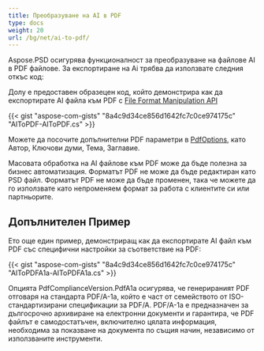 ```yaml
---
title: Преобразуване на AI в PDF
type: docs
weight: 20
url: /bg/net/ai-to-pdf/
---
```


Aspose.PSD осигурява функционалност за преобразуване на файлове AI в PDF файлове. За експортиране на Ai трябва да използвате следния откъс код:

Долу е предоставен образецен код, който демонстрира как да експортирате AI файла към PDF с [File Format Manipulation API](/psd/bg/net/manipulate-different-image-file-formats/)

{{< gist "aspose-com-gists" "8a4c9d34ce856d1642fc7c0ce974175c" "AIToPDF-AIToPDF.cs" >}}

Можете да посочите допълнителни PDF параметри в [PdfOptions](https://reference.aspose.com/psd/net/aspose.psd.imageoptions/pdfoptions), като Автор, Ключови думи, Тема, Заглавие.

Масовата обработка на AI файлове към PDF може да бъде полезна за бизнес автоматизация. Форматът PDF не може да бъде редактиран като PSD файл. Форматът PDF не може да бъде променен, така че можете да го използвате като непроменяем формат за работа с клиентите си или партньорите.

## Допълнителен Пример

Ето още един пример, демонстриращ как да експортирате AI файл към PDF със специфични настройки за съответствие на PDF:

{{< gist "aspose-com-gists" "8a4c9d34ce856d1642fc7c0ce974175c" "AIToPDFA1a-AIToPDFA1a.cs" >}}

Опцията PdfComplianceVersion.PdfA1a осигурява, че генерираният PDF отговаря на стандарта PDF/A-1a, който е част от семейството от ISO-стандартизирани спецификации за PDF/A. PDF/A-1a е предназначен за дългосрочно архивиране на електронни документи и гарантира, че PDF файлът е самодостатъчен, включително цялата информация, необходима за показване на документа по същия начин, независимо от използваните инструменти.